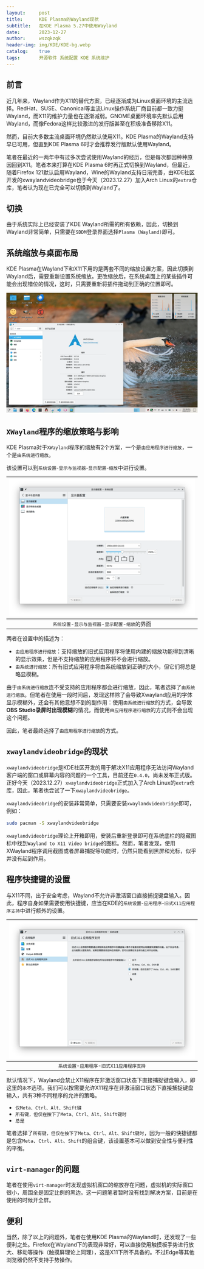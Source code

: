 ```yaml
---
layout:     post
title:      KDE Plasma的Wayland现状
subtitle:   在KDE Plasma 5.27中使用Wayland
date:       2023-12-27
author:     wszqkzqk
header-img: img/KDE/KDE-bg.webp
catalog:    true
tags:       开源软件 系统配置 KDE 系统维护
---
```


## 前言

近几年来，Wayland作为X11的替代方案，已经逐渐成为Linux桌面环境的主流选择。RedHat、SUSE、Canonical等主流Linux操作系统厂商目前都一致力挺Wayland，而X11的维护力量也在逐渐减弱。GNOME桌面环境率先默认启用Wayland，而像Fedora这样比较激进的发行版甚至在积极准备移除X11。

然而，目前大多数主流桌面环境仍然默认使用X11。KDE Plasma的Wayland支持早已可用，但直到KDE Plasma 6时才会推荐发行版默认使用Wayland。

笔者在最近的一两年中有过多次尝试使用Wayland的经历，但是每次都因种种原因回到X11。笔者本来打算在KDE Plasma 6时再正式切换到Wayland，但最近，随着Firefox 121默认启用Wayland，Wine的Wayland支持日渐完善，由KDE社区开发的xwaylandvideobridge也于今天（2023.12.27）加入Arch Linux的`extra`仓库，笔者认为现在已完全可以切换到Wayland了。

## 切换

由于系统实际上已经安装了KDE Wayland所需的所有依赖，因此，切换到Wayland非常简单，只需要在`SDDM`登录界面选择`Plasma (Wayland)`即可。

## 系统缩放与桌面布局

KDE Plasma在Wayland下和X11下用的是两套不同的缩放设置方案，因此切换到Wayland后，需要重新设置系统缩放。更改缩放后，在系统桌面上的某些插件可能会出现错位的情况，这时，只需要重新将插件拖动到正确的位置即可。

[![#~/img/KDE/desktop-wayland.webp](/img/KDE/desktop-wayland.webp)](/img/KDE/desktop-wayland.webp)

## `XWayland`程序的缩放策略与影响

KDE Plasma对于`XWayland`程序的缩放有2个方案，一个是`由应用程序进行缩放`，一个是`由系统进行缩放`。

该设置可以到`系统设置`-`显示与监视器`-`显示配置`-`缩放`中进行设置。

|[![#~/img/KDE/plasma-settings-scale.webp](/img/KDE/plasma-settings-scale.webp)](/img/KDE/plasma-settings-scale.webp)|
|:----:|
|`系统设置`-`显示与监视器`-`显示配置`-`缩放`的界面|

两者在设置中的描述为：

* `由应用程序进行缩放`：支持缩放的旧式应用程序将使用内建的缩放功能得到清晰的显示效果，但是不支持缩放的应用程序将不会进行缩放。
* `由系统进行缩放`：所有旧式应用程序将由系统缩放到正确的大小，但它们将总是略显模糊。

由于`由系统进行缩放`连不受支持的应用程序都会进行缩放，因此，笔者选择了`由系统进行缩放`。但笔者在使用一段时间后，发现这样除了会导致Xwayland应用的字体显示模糊外，还会有其他意想不到的副作用：使用`由系统进行缩放`的方式，会导致**OBS Studio录屏时出现模糊**的情况，而使用`由应用程序进行缩放`的方式则不会出现这个问题。

因此，笔者最终选择了`由应用程序进行缩放`的方式。

## `xwaylandvideobridge`的现状

`xwaylandvideobridge`是KDE社区开发的用于解决X11应用程序无法访问Wayland客户端的窗口或屏幕内容的问题的一个工具，目前还在`0.4.0`，尚未发布正式版。正好今天（2023.12.27）`xwaylandvideobridge`正式加入了Arch Linux的`extra`仓库，因此，笔者也尝试了一下`xwaylandvideobridge`。

`xwaylandvideobridge`的安装非常简单，只需要安装`xwaylandvideobridge`即可，例如：

```bash
sudo pacman -S xwaylandvideobridge
```

`xwaylandvideobridge`理论上开箱即用，安装后重新登录即可在系统底栏的隐藏图标中找到`Wayland to X11 Video bridge`的图标。然而，笔者发现，使用XWayland程序调用截图或者屏幕捕捉等功能时，仍然只能看到黑屏和光标，似乎并没有起到作用。

## 程序快捷键的设置

与X11不同，出于安全考虑，Wayland不允许非激活窗口直接捕捉键盘输入。因此，程序自身如果需要使用快捷键，应当在KDE的`系统设置`-`应用程序`-`旧式X11应用程序支持`中进行额外的设置。

|[![#~/img/KDE/plasma-settings-x11-hotkeys.webp](/img/KDE/plasma-settings-x11-hotkeys.webp)](/img/KDE/plasma-settings-x11-hotkeys.webp)|
|:----:|
|`系统设置`-`应用程序`-`旧式X11应用程序支持`|

默认情况下，Wayland会禁止X11程序在非激活窗口状态下直接捕捉键盘输入，即这里的`永不`选项。我们可以按需要允许X11程序在非激活窗口状态下直接捕捉键盘输入，共有3种不同程序的允许的策略。

* `仅Meta、Ctrl、Alt、Shift键`
* `所有键，但仅在按下了Meta、Ctrl、Alt、Shift键时`
* `总是`

笔者选择了`所有键，但仅在按下了Meta、Ctrl、Alt、Shift键时`，因为一般的快捷键都是包含`Meta`、`Ctrl`、`Alt`、`Shift`的组合键，该设置基本可以做到安全性与便利性的平衡。

## `virt-manager`的问题

笔者在使用`virt-manager`时发现虚拟机窗口的缩放存在问题，虚拟机的实际窗口很小，周围全是固定比例的黑边。这一问题笔者暂时没有找到解决方案，目前是在使用的时候开全屏。

## 便利

当然，除了以上的问题外，笔者在使用KDE Plasma的Wayland时，还发现了一些便利之处。Firefox在Wayland下的表现非常好，可以直接使用触摸板手势进行放大、移动等操作（触摸屏理论上同理），这是X11下所不具备的。不过Edge等其他浏览器仍然不支持手势操作。